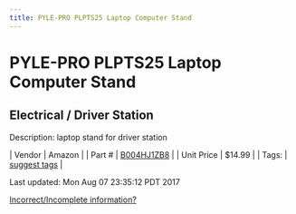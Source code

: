 ```yaml
---
title: PYLE-PRO PLPTS25 Laptop Computer Stand
---
```


# PYLE-PRO PLPTS25 Laptop Computer Stand
## Electrical / Driver Station
Description: 	laptop stand for driver station 

| Vendor | Amazon | 
| Part # | [B004HJ1ZB8](https://www.amazon.com/PYLE-PRO-PLPTS25-Laptop-Computer-Stand/dp/B004HJ1ZB8/ref=sr_1_12?ie=UTF8&qid=1472517376&sr=8-12&keywords=laptop+stand) | 
| Unit Price | $14.99 | 
| Tags: | [suggest tags](https://docs.google.com/forms/d/e/1FAIpQLSeWyY8v3RgOty-MyWmh9U0iivNYN_molChYyS-0U-o-kOAv_g/viewform) | 

Last updated: Mon Aug 07 23:35:12 PDT 2017

 [Incorrect/Incomplete information?](https://docs.google.com/forms/d/e/1FAIpQLSeWyY8v3RgOty-MyWmh9U0iivNYN_molChYyS-0U-o-kOAv_g/viewform)